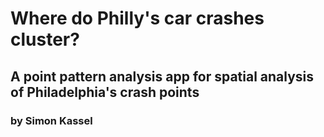 # Where do Philly's car crashes cluster?
## A point pattern analysis app for spatial analysis of Philadelphia's crash points
### by Simon Kassel
